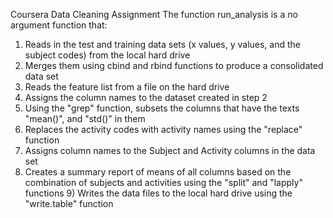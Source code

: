 Coursera Data Cleaning Assignment The function run_analysis is a no argument function that: 
1) Reads in the test and training data sets (x values, y values, and the subject codes) from the local hard drive 
2) Merges them using cbind and rbind functions to produce a consolidated data set 
3) Reads the feature list from a file on the hard drive 
4) Assigns the column names to the dataset created in step 2 
5) Using the "grep" function, subsets the columns that have the texts "mean()", and "std()" in them 
6) Replaces the activity codes with activity names using the "replace" function 
7) Assigns column names to the Subject and Activity columns in the data set 
8) Creates a summary report of means of all columns based on the combination of subjects and activities using the "split" and "lapply" functions 9) Writes the data files to the local hard drive using the "write.table" function